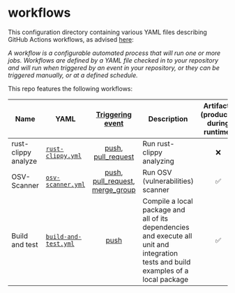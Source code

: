 # workflows

This configuration directory containing various YAML files describing GitHub Actions workflows,
as advised [here](https://docs.github.com/en/actions/get-started/understanding-github-actions#workflows):

_A workflow is a configurable automated process that will run one or more jobs.
Workflows are defined by a YAML file checked in to your repository and will run when triggered by an event in your repository,
or they can be triggered manually, or at a defined schedule._

This repo features the following workflows:

| Name                | YAML                                       |                                                                                                              [Triggering <br>event](https://docs.github.com/en/actions/reference/events-that-trigger-workflows)                                                                                                               | Description                                                                                                                          | Artifacts <br>(produced during runtime) |
|---------------------|--------------------------------------------|:-----------------------------------------------------------------------------------------------------------------------------------------------------------------------------------------------------------------------------------------------------------------------------------------------------------------------------:|--------------------------------------------------------------------------------------------------------------------------------------|:---------------------------------------:|
| rust-clippy analyze | [`rust-clippy.yml`](rust-clippy.yml)       |                                                               [push](https://docs.github.com/en/actions/reference/events-that-trigger-workflows#push), [pull_request](https://docs.github.com/en/actions/reference/events-that-trigger-workflows#pull_request)                                                                | Run rust-clippy analyzing                                                                                                            |                   :x:                   |
| OSV-Scanner         | [`osv-scanner.yml`](osv-scanner.yml)       | [push](https://docs.github.com/en/actions/reference/events-that-trigger-workflows#push), [pull_request](https://docs.github.com/en/actions/reference/events-that-trigger-workflows#pull_request), [merge_group](https://docs.github.com/en/actions/reference/workflows-and-actions/events-that-trigger-workflows#merge_group) | Run OSV (vulnerabilities) scanner                                                                                                    |           :white_check_mark:            |
| Build and test      | [`build-and-test.yml`](build-and-test.yml) |                                                                                                                    [push](https://docs.github.com/en/actions/reference/events-that-trigger-workflows#push)                                                                                                                    | Compile a local package and all of its dependencies and execute all unit and integration tests and build examples of a local package |           :white_check_mark:            |

